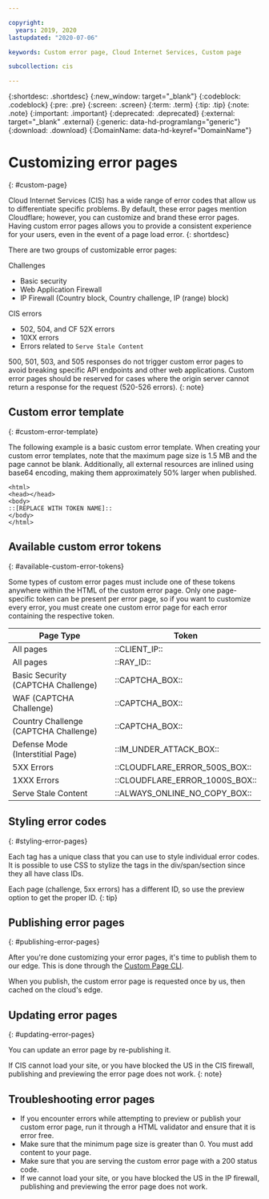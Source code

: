 ```yaml
---

copyright:
  years: 2019, 2020
lastupdated: "2020-07-06"

keywords: Custom error page, Cloud Internet Services, Custom page

subcollection: cis

---
```


{:shortdesc: .shortdesc}
{:new_window: target="_blank"}
{:codeblock: .codeblock}
{:pre: .pre}
{:screen: .screen}
{:term: .term}
{:tip: .tip}
{:note: .note}
{:important: .important}
{:deprecated: .deprecated}
{:external: target="_blank" .external}
{:generic: data-hd-programlang="generic"}
{:download: .download}
{:DomainName: data-hd-keyref="DomainName"}

# Customizing error pages
{: #custom-page}

Cloud Internet Services (CIS) has a wide range of error codes that allow us to differentiate specific problems. By default, these error pages mention Cloudflare; however, you can customize and brand these error pages. Having custom error pages 
allows you to provide a consistent experience for your users, even in the event of a page load error.
{: shortdesc}

There are two groups of customizable error pages:

Challenges
* Basic security
* Web Application Firewall
* IP Firewall (Country block, Country challenge, IP (range) block)

CIS errors
* 502, 504, and CF 52X errors
* 10XX errors
* Errors related to `Serve Stale Content`

500, 501, 503, and 505 responses do not trigger custom error pages to avoid breaking specific API endpoints and other web applications. Custom error pages should be reserved for cases where the origin server cannot return a response for the request (520-526 errors).
{: note}

## Custom error template
{: #custom-error-template}

The following example is a basic custom error template. When creating your custom error templates, note that the maximum page size is 1.5 MB and the page cannot be blank. Additionally, all external resources are inlined using base64 encoding, making them approximately 50% larger when published.

```
<html>
<head></head>
<body>
::[REPLACE WITH TOKEN NAME]::
</body>
</html>
```

## Available custom error tokens
{: #available-custom-error-tokens}

Some types of custom error pages must include one of these tokens anywhere within the HTML of the custom error page. Only one page-specific token can be present per error page, so if you want to customize every error, you must create one custom error page for each error containing the respective token.

|Page Type |Token |
|------|------|
|All pages |	::CLIENT_IP::|
|All pages | 	::RAY_ID::|
|Basic Security (CAPTCHA Challenge) |	::CAPTCHA_BOX::|
|WAF (CAPTCHA Challenge) |	::CAPTCHA_BOX::|
|Country Challenge (CAPTCHA Challenge) |	::CAPTCHA_BOX::|
|Defense Mode (Interstitial Page) |	::IM_UNDER_ATTACK_BOX::|
|5XX Errors 	|::CLOUDFLARE_ERROR_500S_BOX::|
|1XXX Errors 	|::CLOUDFLARE_ERROR_1000S_BOX::|
|Serve Stale Content |	::ALWAYS_ONLINE_NO_COPY_BOX::|

## Styling error codes
{: #styling-error-pages}

Each tag has a unique class that you can use to style individual error codes. It is possible to use CSS to stylize the tags in the div/span/section since they all have class IDs.

Each page (challenge, 5xx errors) has a different ID, so use the preview option to get the proper ID.
{: tip}

## Publishing error pages
{: #publishing-error-pages}

After you're done customizing your error pages, it's time to publish them to our edge. This is done through the [Custom Page CLI](/docs/cis?topic=cis-cli-plugin-cis-cli#custom-page).

When you publish, the custom error page is requested once by us, then cached on the cloud's edge.

## Updating error pages
{: #updating-error-pages}

You can update an error page by re-publishing it.

If CIS cannot load your site, or you have blocked the US in the CIS firewall, publishing and previewing the error page does not work.
{: note}

## Troubleshooting error pages

*  If you encounter errors while attempting to preview or publish your custom error page, run it through a HTML validator and ensure that it is error free.
*  Make sure that the minimum page size is greater than 0. You must add content to your page.
*  Make sure that you are serving the custom error page with a 200 status code.
*  If we cannot load your site, or you have blocked the US in the IP firewall, publishing and previewing the error page does not work.
